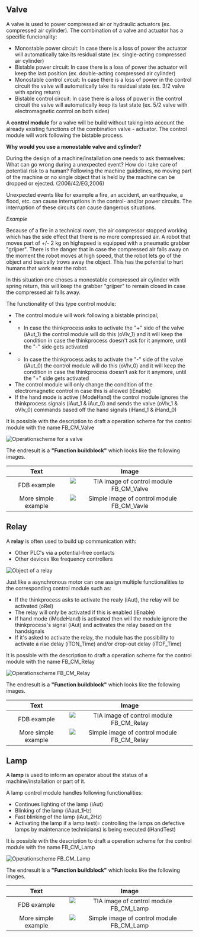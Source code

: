 ## Valve

A valve is used to power compressed air or hydraulic actuators (ex. compressed air cylinder). The combination of a valve and actuator has a specific funcionality:
- Monostable power circuit: In case there is a loss of power the actuator will automatically take its residual state (ex. single-acting compressed air cylinder)
- Bistable power circuit: In case there is a loss of power the actuator will keep the last position (ex. double-acting compressed air cylinder)
- Monostable control circuit:  In case there is a loss of power in the control circuit the valve will automatically take its residual state (ex. 3/2 valve with spring return)
- Bistable control circuit: In case there is a loss of power in the control circuit the valve will automatically keep its last state (ex. 5/2 valve with electromagnetic control on both sides)

A **control module** for a valve will be build without taking into account the already existing functions of the combination valve - actuator. The control module will work following the bistable process.

**Why would you use a monostable valve and cylinder?**

During the design of a machine/installation one needs to ask themselves: What can go wrong during a unexpected event? How do i take care of potential risk to a human? Following the machine guidelines, no moving part of the machine or no single object that is held by the machine can be dropped or ejected. (2006/42/EG,2006)

Unexpected events like for example a fire, an accident, an earthquake, a flood, etc. can cause interruptions in the control- and/or power circuits. The interruption of these circuits can cause dangerous situations.

_Example_

Because of a fire in a technical room, the air compressor stopped working which has the side effect that there is no more compressed air. A robot that moves part of +/- 2 kg on highspeed is equipped with a pneumatic grabber "grijper". There is the danger that in case the compressed air falls away on the moment the robot moves at high speed, that the robot lets go of the object and basically trows away the object. This has the potential to hurt humans that work near the robot.

In this situation one choses a monostable compressed air cylinder with spring return, this will keep the grabber "grijper" to remain closed in case the compressed air falls away.

The functionality of this type control module:
- The control module will work following a bistable principal;
-  - In case the thinkprocess asks to activate the "+" side of the valve (iAut_1) the control module will do this (oVlv_1) and it will keep the condition in case the thinkprocess doesn't ask for it anymore, until the "-" side gets activated
-  - In case the thinkprocess asks to activate the "-" side of the valve (iAut_0) the control module will do this (oVlv_0) and it will keep the condition in case the thinkprocess doesn't ask for it anymore, until the "+" side gets activated
- The control module will only change the condition of the electromagnetic control in case this is allowed (iEnable)
- If the hand mode is active (iModeHand) the control module ignores the thinkprocess signals (iAut_1 & iAut_0) and sends the valve (oVlv_1 & oVlv_0) commands based off the hand signals (iHand_1 & iHand_0)

It is possible with the description to draft a operation scheme for the control module with the name FB_CM_Valve

![Operationscheme for a valve ](../Ad06/Images/OperationschemeFB_CM_Vlv.jpg)

The endresult is a **"Function buildblock"** which looks like the following images.

| Text |Image |
| :---:      | :----:            |
| FDB example  | ![TIA image of control module FB_CM_Valve](../Ad06/Images/TIA-FB_CM_Valve.jpg)  |
| More simple example  | ![Simple image of control module FB_CM_Vavle ](../Ad06/Images/SimpleFB_CM_Valve.jpg)  |

## Relay

A **relay** is often used to build up communication with:
- Other PLC's via a potential-free contacts
- Other devices like frequency controllers

![Object of a relay ](../Ad06/Images/ObjectRelay.jpg)

Just like a asynchronous motor can one assign multiple functionalities to the corresponding control module such as:
- If the thinkprocess asks to activate the realy (iAut), the relay will be activated (oRel)
- The relay will only be activated if this is enabled (iEnable)
- If hand mode (iModeHand) is activated then will the module ignore the thinkprocess's signal (iAut) and activates the relay based on the handsignals
- If it's asked to activate the relay, the module has the possibility to activate a rise delay (iTON_Time) and/or drop-out delay (iTOF_Time)

It is possible with the description to draft a operation scheme for the control module with the name FB_CM_Relay

![Operationscheme FB_CM_Relay ](../Ad06/Images/OperationschemeFB_CM_Relay.jpg)

The endresult is a **"Function buildblock"** which looks like the following images.

| Text |Image |
| :---:      | :---:            |
| FDB example  | ![TIA image of control module FB_CM_Relay](../Ad06/Images/TIA-FB_CM_Relay.jpg)  |
| More simple example  | ![Simple image of control module FB_CM_Relay ](../Ad06/Images/SimpleFB_CM_Relay.jpg)  |

## Lamp

A **lamp** is used to inform an operator about the status of a machine/installation or part of it.

A lamp control module handles following functionalities:
- Continues lighting of the lamp (iAut)
- Blinking of the lamp (iAaut_1Hz)
- Fast blinking of the lamp (iAut_2Hz)
- Activating the lamp if a lamp test(= controlling the lamps on defective lamps by maintenance technicians) is being executed (iHandTest)

It is possible with the description to draft a operation scheme for the control module with the name FB_CM_Lamp

![Operationscheme FB_CM_Lamp ](../Ad06/Images/OperationschemeFB_CM_Lamp.jpg)

The endresult is a **"Function buildblock"** which looks like the following images.

| Text |Image |
| :---:      | :---:            |
| FDB example  | ![TIA image of control module FB_CM_Lamp ](../Ad06/Images/TIA-FB_CM_Lamp.jpg)  |
| More simple example  | ![Simple image of control module FB_CM_Lamp ](../Ad06/Images/SimpleFB_CM_Lamp.jpg)  |
